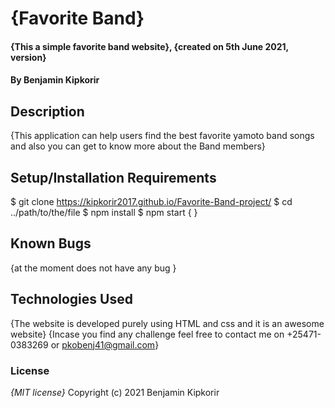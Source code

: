 # {Favorite Band}
#### {This a simple favorite band website}, {created on 5th June 2021, version}
#### By Benjamin Kipkorir
## Description
{This application can help users find the best favorite yamoto band songs and also you can get to know more about the Band members}
## Setup/Installation Requirements
$ git clone https://kipkorir2017.github.io/Favorite-Band-project/
$ cd ../path/to/the/file
$ npm install
$ npm start
{ } 
## Known Bugs
{at the moment does not have any bug }
## Technologies Used
{The website is developed purely using HTML and css and it is an awesome website}
{Incase you find any challenge feel free to contact me on +25471-0383269 or pkobenj41@gmail.com}
### License
*{MIT license}*
Copyright (c) 2021 Benjamin Kipkorir
